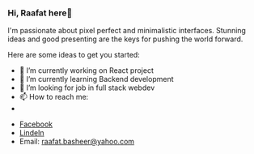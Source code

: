 ### Hi, Raafat here👋

I'm passionate about pixel perfect and minimalistic interfaces.
Stunning ideas and good presenting are the keys for pushing the world forward.

Here are some ideas to get you started:

- 🔭 I’m currently working on React project
- 🌱 I’m currently learning Backend development
- 🤔 I’m looking for job in full stack webdev
- 📫 How to reach me: 
- 
* [Facebook](https://www.facebook.com/raafat.basheer)
* [LindeIn](https://www.linkedin.com/in/raafat-basheer-713a00a4)
* Email: raafat.basheer@yahoo.com
